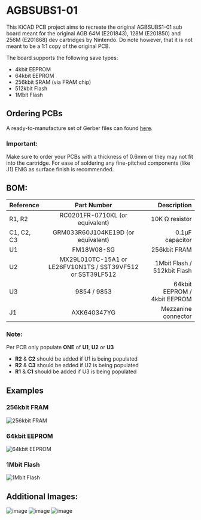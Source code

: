 # AGBSUBS1-01
This KiCAD PCB project aims to recreate the original AGBSUBS1-01 sub board meant for the original AGB 64M (E201843), 128M (E201850) and 256M (E201868) dev cartridges by Nintendo. Do note however, that it is not meant to be a 1:1 copy of the original PCB.

The board supports the following save types:
- 4kbit EEPROM
-  64kbit EEPROM
-  256kbit SRAM (via FRAM chip)
-  512kbit Flash
-  1Mbit Flash

## Ordering PCBs
A ready-to-manufacture set of Gerber files can found [here](https://github.com/Infinest/AGB-64M_SUB_BOARD/blob/master/Gerbers/AGB-64M_SUB_BOARD.zip).

### Important:
Make sure to order your PCBs with a thickness of 0.6mm or they may not fit into the cartridge.
For ease of soldering any fine-pitched components (like J1) ENIG as surface finish is recommended.

## BOM:

| Reference        | Part Number           | Description  |
| ------------- |:-------------:| -----:|
| R1, R2 | RC0201FR-0710KL (or equivalent) | 10K Ω resistor |
| C1, C2, C3 | GRM033R60J104KE19D (or equivalent) | 0.1µF capacitor |
| U1 | FM18W08-SG | 256kbit FRAM |
| U2 | MX29L010TC-15A1 or LE26FV10N1TS / SST39VF512 or SST39LF512 | 1Mbit Flash / 512kbit Flash  |
| U3 | 9854 / 9853 | 64kbit EEPROM / 4kbit EEPROM |
| J1 | AXK640347YG | Mezzanine connector |

### Note:
Per PCB only populate **ONE** of **U1**, **U2** or **U3**
- **R2** & **C2** should be added if U1 is being populated
- **R2** & **C3** should be added if U2 is being populated
- **R1** & **C1** should be added if U3 is being populated

## Examples
### 256kbit FRAM
![256kbit FRAM](https://github.com/user-attachments/assets/4cbfdd6e-4b26-457d-aa48-7760831ff34c)

### 64kbit EEPROM
![64kbit EEPROM](https://github.com/user-attachments/assets/2f8d01d3-4738-4193-8362-844d08df43ea)

### 1Mbit Flash
![1Mbit Flash](https://github.com/user-attachments/assets/e8c5cdcb-ef92-4572-ab72-89716537650f)

## Additional Images:
![image](https://github.com/user-attachments/assets/cd2af5ca-4d19-4341-b3be-2f40a7177c52)
![image](https://github.com/user-attachments/assets/9eddde3b-7e0f-47f6-b761-730c7dc2c732)
![image](https://github.com/user-attachments/assets/64a42905-85e4-4eb6-8df6-f808e537269a)
